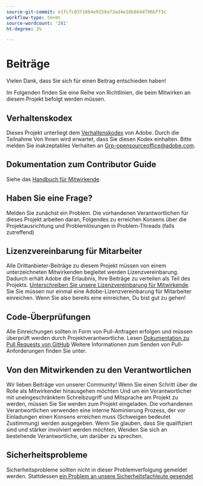 ```yaml
---
source-git-commit: e1fcfc03f1084e9159a73ad4e18b864d796bff3c
workflow-type: tm+mt
source-wordcount: '281'
ht-degree: 3%

---
```

# Beiträge

Vielen Dank, dass Sie sich für einen Beitrag entschieden haben!

Im Folgenden finden Sie eine Reihe von Richtlinien, die beim Mitwirken an diesem Projekt befolgt werden müssen.

## Verhaltenskodex

Dieses Projekt unterliegt dem [Verhaltenskodex](code-of-conduct.md) von Adobe. Durch die Teilnahme
Von Ihnen wird erwartet, dass Sie diesen Kodex einhalten. Bitte melden Sie inakzeptables Verhalten an
[Grp-opensourceoffice@adobe.com](mailto:Grp-opensourceoffice@adobe.com).

## Dokumentation zum Contributor Guide

Siehe das [Handbuch für Mitwirkende](https://experienceleague.adobe.com/docs/contributor/contributor-guide/introduction.html).

## Haben Sie eine Frage?

Melden Sie zunächst ein Problem. Die vorhandenen Verantwortlichen für dieses Projekt arbeiten daran, Folgendes zu erreichen
Konsens über die Projektausrichtung und Problemlösungen in Problem-Threads
(falls zutreffend)

## Lizenzvereinbarung für Mitarbeiter

Alle Drittanbieter-Beiträge zu diesem Projekt müssen von einem unterzeichneten Mitwirkenden begleitet werden
Lizenzvereinbarung. Dadurch erhält Adobe die Erlaubnis, Ihre Beiträge zu verteilen
als Teil des Projekts. [Unterschreiben Sie unsere Lizenzvereinbarung für Mitwirkende](http://opensource.adobe.com/cla.html). Sie
Sie müssen nur einmal eine Adobe-Lizenzvereinbarung für Mitarbeiter einreichen. Wenn Sie also bereits eine einreichen,
Du bist gut zu gehen!

## Code-Überprüfungen

Alle Einreichungen sollten in Form von Pull-Anfragen erfolgen und müssen überprüft werden
durch Projektverantwortliche. Lesen [ Dokumentation zu Pull Requests von GitHub](https://help.github.com/de/github/collaborating-with-issues-and-pull-requests/about-pull-requests)
Weitere Informationen zum Senden von Pull-Anforderungen finden Sie unter.

<!--
Lastly, please follow the [pull request template](PULL_REQUEST_TEMPLATE.md) when
submitting a pull request!
-->

## Von den Mitwirkenden zu den Verantwortlichen

Wir lieben Beiträge von unserer Community! Wenn Sie einen Schritt über die Rolle als Mitwirkender hinausgehen möchten
Und um ein Verantwortlicher mit uneingeschränktem Schreibzugriff und Mitsprache am Projekt zu werden, müssen Sie
Sie werden zum Projekt eingeladen. Die vorhandenen Verantwortlichen verwenden eine interne Nominierung
Prozess, der vor Einladungen einen Konsens erreichen muss (Schweigen bedeutet Zustimmung)
werden ausgegeben. Wenn Sie glauben, dass Sie qualifiziert sind und stärker involviert werden möchten,
Wenden Sie sich an bestehende Verantwortliche, um darüber zu sprechen.

## Sicherheitsprobleme

Sicherheitsprobleme sollten nicht in dieser Problemverfolgung gemeldet werden. Stattdessen [ein Problem an unsere Sicherheitsfachleute gesendet](https://helpx.adobe.com/security/alertus.html)
